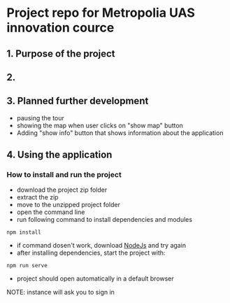 # Project repo for Metropolia UAS innovation cource

## 1. Purpose of the project

## 2. 

## 3. Planned further development

* pausing the tour
* showing the map when user clicks on "show map" button
* Adding "show info" button that shows information about the application

## 4. Using the application

### How to install and run the project

* download the project zip folder
* extract the zip
* move to the unzipped project folder
* open the command line
* run following command to install dependencies and modules

~~~
npm install
~~~

* if command dosen't work, download [NodeJs](nodejs.org) and try again
* after installing dependencies, start the project with:

~~~
npm run serve
~~~

* project should open automatically in a default browser

NOTE: instance will ask you to sign in
